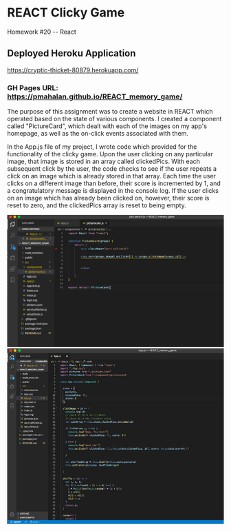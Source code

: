 # REACT Clicky Game
Homework #20 -- React

## Deployed Heroku Application
https://cryptic-thicket-80879.herokuapp.com/

### GH Pages URL: https://pmahalan.github.io/REACT_memory_game/

The purpose of this assignment was to create a website in REACT which operated based on the state of various components. I created a component called "PictureCard", which dealt with each of the images on my app's homepage, as well as the on-click events associated with them. 

In the App.js file of my project, I wrote code which provided for the functionality of the clicky game. Upon the user clicking on any particular image, that image is stored in an array called clickedPics. With each subsequent click by the user, the code checks to see if the user repeats a click on an image which is already stored in that array. Each time the user clicks on a different image than before, their score is incremented by 1, and a congratulatory message is displayed in the console log. If the user clicks on an image which has already been clicked on, however, their score is reset to zero, and the clickedPics array is reset to being empty.

![App Screenshot](1.jpg "Picture 1")
![App Screenshot](2.jpg "Picture 2")
